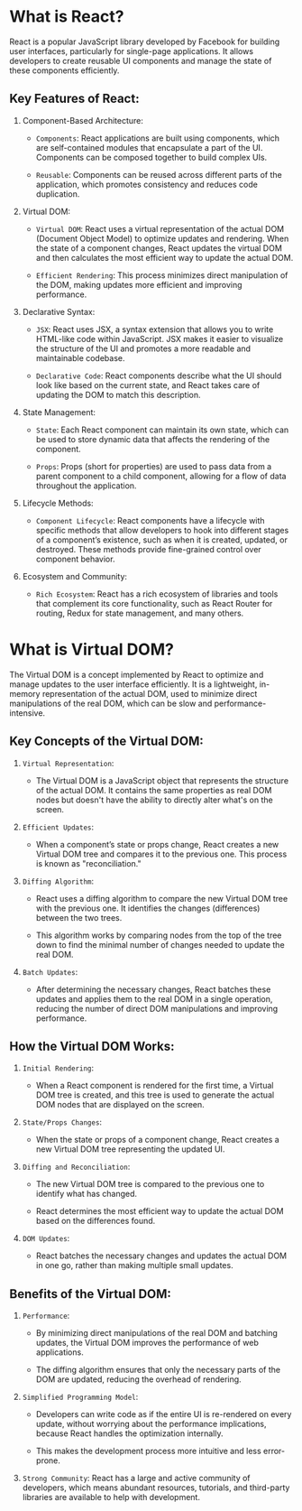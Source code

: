# What is React?

React is a popular JavaScript library developed by Facebook for building user interfaces, particularly for single-page applications. It allows developers to create reusable UI components and manage the state of these components efficiently.

## Key Features of React:

1. Component-Based Architecture:

    - `Components`: React applications are built using components, which are self-contained modules that encapsulate a part of the UI. Components can be composed together to build complex UIs.

    - `Reusable`: Components can be reused across different parts of the application, which promotes consistency and reduces code duplication.

2. Virtual DOM:

    - `Virtual DOM`: React uses a virtual representation of the actual DOM (Document Object Model) to optimize updates and rendering. When the state of a component changes, React updates the virtual DOM and then calculates        the most efficient way to update the actual DOM.

    - `Efficient Rendering`: This process minimizes direct manipulation of the DOM, making updates more efficient and improving performance.

3. Declarative Syntax:

    - `JSX`: React uses JSX, a syntax extension that allows you to write HTML-like code within JavaScript. JSX makes it easier to visualize the structure of the UI and promotes a more readable and maintainable codebase.

    - `Declarative Code`: React components describe what the UI should look like based on the current state, and React takes care of updating the DOM to match this description.

4. State Management:

    - `State`: Each React component can maintain its own state, which can be used to store dynamic data that affects the rendering of the component.

    - `Props`: Props (short for properties) are used to pass data from a parent component to a child component, allowing for a flow of data throughout the application.

5. Lifecycle Methods:

    - `Component Lifecycle`: React components have a lifecycle with specific methods that allow developers to hook into different stages of a component’s existence, such as when it is created, updated, or destroyed. These         methods provide fine-grained control over component behavior.

6. Ecosystem and Community:

    - `Rich Ecosystem`: React has a rich ecosystem of libraries and tools that complement its core functionality, such as React Router for routing, Redux for state management, and many others.

# What is Virtual DOM?

The Virtual DOM is a concept implemented by React to optimize and manage updates to the user interface efficiently. It is a lightweight, in-memory representation of the actual DOM, used to minimize direct manipulations of the real DOM, which can be slow and performance-intensive.

## Key Concepts of the Virtual DOM:

1. `Virtual Representation`:

    - The Virtual DOM is a JavaScript object that represents the structure of the actual DOM. It contains the same properties as real DOM nodes but doesn't have the ability to directly alter what's on the screen.

2. `Efficient Updates`:

    - When a component’s state or props change, React creates a new Virtual DOM tree and compares it to the previous one. This process is known as "reconciliation."

3. `Diffing Algorithm`:

    - React uses a diffing algorithm to compare the new Virtual DOM tree with the previous one. It identifies the changes (differences) between the two trees.

    - This algorithm works by comparing nodes from the top of the tree down to find the minimal number of changes needed to update the real DOM.

4. `Batch Updates`:

    - After determining the necessary changes, React batches these updates and applies them to the real DOM in a single operation, reducing the number of direct DOM manipulations and improving performance.

## How the Virtual DOM Works:

1. `Initial Rendering`:

    - When a React component is rendered for the first time, a Virtual DOM tree is created, and this tree is used to generate the actual DOM nodes that are displayed on the screen.

2. `State/Props Changes`:

    - When the state or props of a component change, React creates a new Virtual DOM tree representing the updated UI.

3. `Diffing and Reconciliation`:

    - The new Virtual DOM tree is compared to the previous one to identify what has changed.

    - React determines the most efficient way to update the actual DOM based on the differences found.

4. `DOM Updates`:

    - React batches the necessary changes and updates the actual DOM in one go, rather than making multiple small updates.

## Benefits of the Virtual DOM:

1. `Performance`:

    - By minimizing direct manipulations of the real DOM and batching updates, the Virtual DOM improves the performance of web applications.

    - The diffing algorithm ensures that only the necessary parts of the DOM are updated, reducing the overhead of rendering.

2. `Simplified Programming Model`:

    - Developers can write code as if the entire UI is re-rendered on every update, without worrying about the performance implications, because React handles the optimization internally.

    - This makes the development process more intuitive and less error-prone.

3. `Strong Community`: React has a large and active community of developers, which means abundant resources, tutorials, and third-party libraries are available to help with development.
